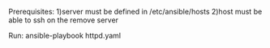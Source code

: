 Prerequisites:
1)server must be defined in /etc/ansible/hosts
2)host must be able to ssh on the remove server

Run:
ansible-playbook httpd.yaml
